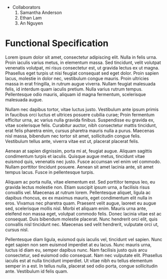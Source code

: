 * Collaborators
  1. Samantha Anderson
  2. Ethan Lam
  3. An Nguyen

# Functional Specification

Lorem ipsum dolor sit amet, consectetur adipiscing elit. Nulla in felis urna. Proin iaculis varius metus, in elementum massa. Sed tincidunt, velit volutpat venenatis volutpat, mi risus consectetur est, ut gravida lectus ex ut magna. Phasellus eget turpis ut nisi feugiat consequat sed eget dolor. Proin sapien lacus, molestie in dolor nec, vestibulum congue mauris. Proin ultricies massa in erat fringilla, in rutrum augue viverra. Nullam feugiat malesuada felis, id interdum quam iaculis pretium. Nulla varius rutrum tempus. Pellentesque odio mauris, aliquam id magna fermentum, scelerisque malesuada augue.

Nullam nec dapibus tortor, vitae luctus justo. Vestibulum ante ipsum primis in faucibus orci luctus et ultrices posuere cubilia curae; Proin fermentum efficitur urna, ac varius nulla gravida finibus. Suspendisse eu gravida ex, vitae scelerisque felis. Curabitur auctor, nibh consectetur mattis tincidunt, erat felis pharetra enim, cursus pharetra mauris nulla a purus. Maecenas nisl massa, bibendum nec tortor sit amet, sollicitudin congue felis. Vestibulum tellus ante, viverra vitae est ut, placerat placerat felis.

Aenean at sapien dignissim, porta mi at, feugiat augue. Aliquam sagittis condimentum turpis et iaculis. Quisque augue metus, tincidunt vitae euismod quis, venenatis nec justo. Fusce accumsan vel enim vel commodo. Nullam porttitor tincidunt posuere. Aenean sit amet lacinia ante, sit amet tempus lacus. Fusce in pellentesque turpis.

Aliquam ac porta nulla, vitae elementum est. Sed porttitor tempus leo, eu gravida lectus molestie non. Etiam suscipit ipsum urna, a facilisis risus convallis vel. Maecenas at rutrum lorem. Pellentesque aliquet, ligula ac dapibus rhoncus, ex ex maximus mauris, eget condimentum elit nulla in eros. Vivamus nec pharetra quam. Praesent velit augue, laoreet eu augue sed, scelerisque mollis nisl. Morbi et aliquam enim. Mauris urna ante, eleifend non massa eget, volutpat commodo felis. Donec lacinia vitae est ac consequat. Duis bibendum molestie placerat. Nunc hendrerit orci elit, quis convallis nisl tincidunt nec. Maecenas sed velit hendrerit, vulputate orci ut, cursus nisl.

Pellentesque diam ligula, euismod quis iaculis vel, tincidunt vel sapien. Nunc eget sapien non sem euismod imperdiet at eu lacus. Nunc mauris urna, luctus id diam eu, semper dapibus nunc. Nam facilisis justo quis arcu consectetur, sed euismod odio consequat. Nam nec vulputate elit. Phasellus iaculis est at nulla tincidunt imperdiet. Ut vitae nibh eu tellus elementum semper in a est. In tellus nulla, placerat sed odio porta, congue sollicitudin ante. Vestibulum id felis quam. 